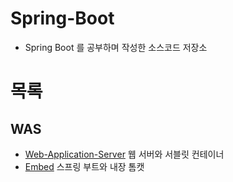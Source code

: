 # Spring-Boot
- Spring Boot 를 공부하며 작성한 소스코드 저장소
# 목록
## WAS
- [Web-Application-Server](https://github.com/Ray901104/Spring-Boot/tree/main/Web-Application-Server) 웹 서버와 서블릿 컨테이너
- [Embed](https://github.com/Ray901104/Spring-Boot/tree/main/Embed) 스프링 부트와 내장 톰캣
